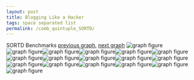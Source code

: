 ```yaml
---
layout: post
title: Blogging Like a Hacker
tags: space separated list
permalink: /comb_quintuple_SORTD/
---
```


SORTD Benchmarks
[previous graph](../comb_quintuple_SMATRIX/), [next graph](../comb_quintuple_ZB/)
![graph figure](./images/quintuple/SORTD/SORTD-AVL_box.png)![graph figure](./images/quintuple/SORTD/SORTD-A_box.png)![graph figure](./images/quintuple/SORTD/SORTD-CYPHERD_box.png)![graph figure](./images/quintuple/SORTD/SORTD-EGG_box.png)![graph figure](./images/quintuple/SORTD/SORTD-FACE_box.png)![graph figure](./images/quintuple/SORTD/SORTD-FLOYD_box.png)![graph figure](./images/quintuple/SORTD/SORTD-F_box.png)![graph figure](./images/quintuple/SORTD/SORTD-H_box.png)![graph figure](./images/quintuple/SORTD/SORTD-JSOND_box.png)![graph figure](./images/quintuple/SORTD/SORTD-K_box.png)![graph figure](./images/quintuple/SORTD/SORTD-O_box.png)![graph figure](./images/quintuple/SORTD/SORTD-PDFD_box.png)![graph figure](./images/quintuple/SORTD/SORTD-RB_box.png)![graph figure](./images/quintuple/SORTD/SORTD-ROD_box.png)![graph figure](./images/quintuple/SORTD/SORTD-SMATRIX_box.png)![graph figure](./images/quintuple/SORTD/SORTD-SORTD_box.png)![graph figure](./images/quintuple/SORTD/SORTD-ZB_box.png)